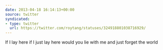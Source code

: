 ```yaml
---
date: 2013-04-18 16:14:13+00:00
source: twitter
syndicated:
- type: twitter
  url: https://twitter.com/roytang/statuses/324918801038716929/
---
```


If I lay here if I just lay here would you lie with me and just forget the world